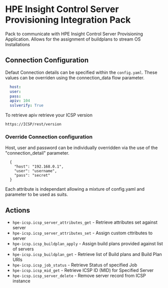 # HPE Insight Control Server Provisioning Integration Pack

Pack to communicate with HPE Insight Control Server Provisioning Application. Allows for the assignment of buildplans to stream OS Installations 

## Connection Configuration

Defaut Connection details can be specified within the `config.yaml`. These values can be overriden using the connection_data flow parameter.

```yaml
  host:
  user:
  pass:
  apiv: 104
  sslverify: True
```

To retrieve apiv retrieve your ICSP version
```
https://ICSP/rest/version
```

### Override Connection configuration
Host, user and password can be individually overridden via the use of the "connection_detail" parameter.
```
  {
    "host": "192.168.0.1",
    "user": "username",
    "pass": "secret" 
  } 
```
Each attribute is independant allowing a mixture of config.yaml and parameter to be used as suits.

## Actions

* `hpe-icsp.icsp_server_attributes_get` - Retrieve attributes set against server
* `hpe-icsp.icsp_server_attributes_set` - Assign custom cttributes to server
* `hpe-icsp.icsp_buildplan_apply` - Assign build plans provided against list of servers
* `hpe-icsp.icsp_buildplan_get` - Retrieve list of Build plans and Build Plan URIs
* `hpe-icsp.icsp_job_status` - Retrieve Status of specified Job
* `hpe-icsp.icsp_mid_get` - Retrieve ICSP ID (MID) for Specified Server
* `hpe-icsp.icsp_server_delete` - Remove server record from ICSP instance
